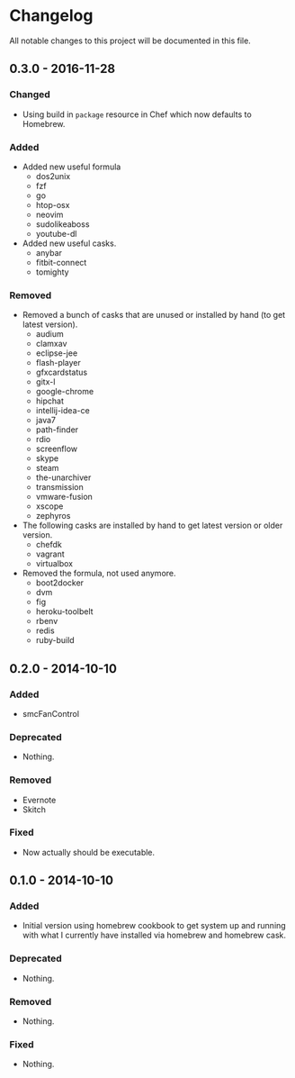# Changelog
All notable changes to this project will be documented in this file.

## 0.3.0 - 2016-11-28
### Changed
- Using build in `package` resource in Chef which now defaults to Homebrew.

### Added
- Added new useful formula
  - dos2unix
  - fzf
  - go
  - htop-osx
  - neovim
  - sudolikeaboss
  - youtube-dl
- Added new useful casks.
  - anybar
  - fitbit-connect
  - tomighty

### Removed
- Removed a bunch of casks that are unused or installed by hand (to get latest
  version).
  - audium
  - clamxav
  - eclipse-jee
  - flash-player
  - gfxcardstatus
  - gitx-l
  - google-chrome
  - hipchat
  - intellij-idea-ce
  - java7
  - path-finder
  - rdio
  - screenflow
  - skype
  - steam
  - the-unarchiver
  - transmission
  - vmware-fusion
  - xscope
  - zephyros
- The following casks are installed by hand to get latest version or older
  version.
  - chefdk
  - vagrant
  - virtualbox
- Removed the formula, not used anymore.
  - boot2docker
  - dvm
  - fig
  - heroku-toolbelt
  - rbenv
  - redis
  - ruby-build

## 0.2.0 - 2014-10-10

### Added
- smcFanControl

### Deprecated
- Nothing.

### Removed
- Evernote
- Skitch

### Fixed
- Now actually should be executable.


## 0.1.0 - 2014-10-10

### Added
- Initial version using homebrew cookbook to get system up and running with
  what I currently have installed via homebrew and homebrew cask.

### Deprecated
- Nothing.

### Removed
- Nothing.

### Fixed
- Nothing.
